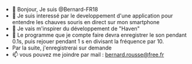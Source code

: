 - 👋 Bonjour, Je suis @Bernard-FR18
- 👀 Je suis interessé par le developpement d'une application pour entendre les chauves souris en direct sur mon smartphone
- 🌱 Je vais m'inspirer du développement de "Haven"
- 💞️ Le programme que je compte faire devra enregistrer le son pendant 0.1s, puis rejouer pendant 1 s en divisant la fréquence par 10.
- Par la suite, j'enregistrerai sur demande
- 📫 vous pouvez me joindre par mail : bernard.rousse@free.fr
